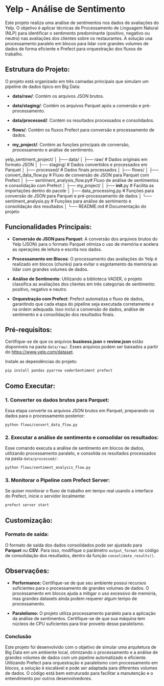 # Yelp - Análise de Sentimento

Este projeto realiza uma análise de sentimentos nos dados de avaliações do Yelp. O objetivo é aplicar técnicas de Processamento de Linguagem Natural (NLP) para identificar o sentimento predominante (positivo, negativo ou neutro) nas avaliações dos clientes sobre os restaurantes. A solução usa processamento paralelo em blocos para lidar com grandes volumes de dados de forma eficiente e Prefect para orquestração dos fluxos de trabalho.

## Estrutura do Projeto:

O projeto está organizado em três camadas principais que simulam um pipeline de dados típico em Big Data:

- **data/raw/**: Contém os arquivos JSON brutos.

- **data/staging/**: Contém os arquivos Parquet após a conversão e pré-processamento.

- **data/processed/**: Contém os resultados processados e consolidados.

- **flows/**: Contém os fluxos Prefect para conversão e processamento de dados.

- **my_project/**: Contém as funções principais de conversão, processamento e análise de sentimento.

yelp_sentiment_project/
│
├── data/
│   ├── raw/                      # Dados originais em formato JSON
│   ├── staging/                  # Dados convertidos e processados em Parquet
│   ├── processed/                # Dados finais processados
│
├── flows/
│   ├── convert_data_flow.py      # Fluxo de conversão de JSON para Parquet com Prefect
│   ├── sentiment_analysis_flow.py# Fluxo de análise de sentimentos e consolidação com Prefect
│
├── my_project/
│   ├── __init__.py               # Facilita as importações dentro do pacote
│   ├── data_processing.py        # Funções para conversão de JSON para Parquet e pré-processamento de dados
│   └── sentiment_analysis.py     # Funções para análise de sentimento e consolidação dos resultados
│
└── README.md                     # Documentação do projeto


## Funcionalidades Principais:

- **Conversão de JSON para Parquet**: A conversão dos arquivos brutos do Yelp (JSON) para o formato Parquet otimiza o uso de memória e acelera as operações de leitura e escrita nos dados.

- **Processamento em Blocos**: O processamento das avaliações do Yelp é realizado em blocos (chunks) para evitar o esgotamento da memória ao lidar com grandes volumes de dados.

- **Análise de Sentimento**: Utilizando a biblioteca VADER, o projeto classifica as avaliações dos clientes em três categorias de sentimento: positivo, negativo e neutro.

- **Orquestração com Prefect**: Prefect automatiza o fluxo de dados, garantindo que cada etapa do pipeline seja executada corretamente e na ordem adequada. Isso inclui a conversão de dados, análise de sentimento e a consolidação dos resultados finais.

## Pré-requisitos:
Certifique-se de que os arquivos **business.json** e **review.json** estão disponíveis na pasta ``data/raw/``. Esses arquivos podem ser baixados a partir do <https://www.yelp.com/dataset>.

Instale as dependências do projeto:

```bash
pip install pandas pyarrow vaderSentiment prefect
```

## Como Executar:

### 1. Converter os dados brutos para Parquet:

Essa etapa converte os arquivos JSON brutos em Parquet, preparando os dados para o processamento posterior:

```bash
python flows/convert_data_flow.py
```

### 2. Executar a análise de sentimento e consolidar os resultados:

Esse comando executa a análise de sentimento em blocos de dados, utilizando processamento paralelo, e consolida os resultados processados na pasta ``data/processed/``:

```bash
python flows/sentiment_analysis_flow.py
```

### 3. Monitorar o Pipeline com Prefect Server:

Se quiser monitorar o fluxo de trabalho em tempo real usando a interface do Prefect, inicie o servidor localmente:

```bash
prefect server start
```
## Customização:

### Formato de saída:
O formato de saída dos dados consolidados pode ser ajustado para **Parquet** ou **CSV**. Para isso, modifique o parâmetro ``output_format`` no código de consolidação dos resultados, dentro da função ``consolidate_results()``.

## Observações:

- **Performance:** Certifique-se de que seu ambiente possui recursos suficientes para o processamento de grandes volumes de dados. O processamento em blocos ajuda a mitigar o uso excessivo de memória, mas grandes datasets ainda podem requerer algum tempo de processamento.

- **Paralelismo:** O projeto utiliza processamento paralelo para a aplicação da análise de sentimentos. Certifique-se de que sua máquina tem núcleos de CPU suficientes para tirar proveito desse paralelismo.


### Conclusão

Este projeto foi desenvolvido com o objetivo de simular uma arquitetura de Big Data em um ambiente local, otimizando o processamento e a análise de grandes volumes de dados com um pipeline automatizado e eficiente. Utilizando Prefect para orquestração e paralelismo com processamento em blocos, a solução é escalável e pode ser adaptada para diferentes volumes de dados. O código está bem estruturado para facilitar a manutenção e o entendimento por outros desenvolvedores.
